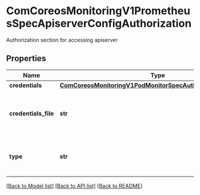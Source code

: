 # ComCoreosMonitoringV1PrometheusSpecApiserverConfigAuthorization

Authorization section for accessing apiserver
## Properties
Name | Type | Description | Notes
------------ | ------------- | ------------- | -------------
**credentials** | [**ComCoreosMonitoringV1PodMonitorSpecAuthorizationCredentials**](ComCoreosMonitoringV1PodMonitorSpecAuthorizationCredentials.md) |  | [optional] 
**credentials_file** | **str** | File to read a secret from, mutually exclusive with Credentials (from SafeAuthorization) | [optional] 
**type** | **str** | Set the authentication type. Defaults to Bearer, Basic will cause an error | [optional] 

[[Back to Model list]](../README.md#documentation-for-models) [[Back to API list]](../README.md#documentation-for-api-endpoints) [[Back to README]](../README.md)


